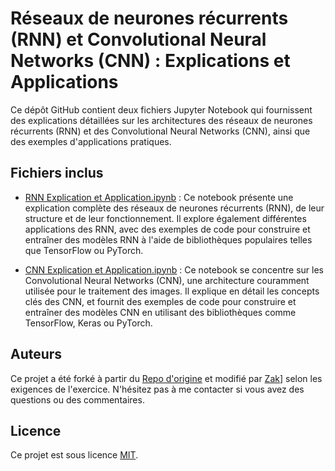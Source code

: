 # Réseaux de neurones récurrents (RNN) et Convolutional Neural Networks (CNN) : Explications et Applications

Ce dépôt GitHub contient deux fichiers Jupyter Notebook qui fournissent des explications détaillées sur les architectures des réseaux de neurones récurrents (RNN) et des Convolutional Neural Networks (CNN), ainsi que des exemples d'applications pratiques.

## Fichiers inclus

- [RNN Explication et Application.ipynb](RNN%20Explication%20et%20Application.ipynb) : Ce notebook présente une explication complète des réseaux de neurones récurrents (RNN), de leur structure et de leur fonctionnement. Il explore également différentes applications des RNN, avec des exemples de code pour construire et entraîner des modèles RNN à l'aide de bibliothèques populaires telles que TensorFlow ou PyTorch.

- [CNN Explication et Application.ipynb](CNN%20Explication%20et%20Application.ipynb) : Ce notebook se concentre sur les Convolutional Neural Networks (CNN), une architecture couramment utilisée pour le traitement des images. Il explique en détail les concepts clés des CNN, et fournit des exemples de code pour construire et entraîner des modèles CNN en utilisant des bibliothèques comme TensorFlow, Keras ou PyTorch.
## Auteurs

Ce projet a été forké à partir du [Repo d'origine]() et modifié par [Zak](url)] selon les exigences de l'exercice.
N'hésitez pas à me contacter si vous avez des questions ou des commentaires.

## Licence

Ce projet est sous licence [MIT](LICENSE).
